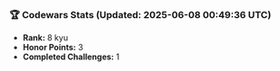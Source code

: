 ### 🏆 Codewars Stats (Updated: 2025-06-08 00:49:36 UTC)

- **Rank:** 8 kyu
- **Honor Points:** 3
- **Completed Challenges:** 1
